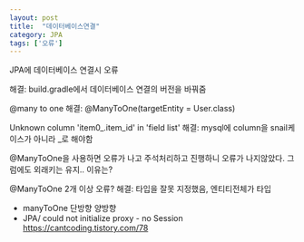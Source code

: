 ```yaml
---
layout: post
title:  "데이터베이스연결"
category: JPA
tags: ['오류']
---
```

JPA에 데이터베이스 연결시 오류

해결: build.gradle에서 데이터베이스 연결의 버전을 바꿔줌

@many to one 
해결: @ManyToOne(targetEntity = User.class)

Unknown column 'item0_.item_id' in 'field list'
해결: mysql에 column을 snail케이스가 아니라 _로 해야함

@ManyToOne을 사용하면 오류가 나고 주석처리하고  진행하니 오류가 나지않았다. 그럼에도 외래키는 유지.. 이유는?

@ManyToOne 2개 이상 오류?
해결: 타입을 잘못 지정했음, 엔티티전체가 타입

- manyToOne 단방향 양방향
- JPA/ could not initialize proxy - no Session
https://cantcoding.tistory.com/78
